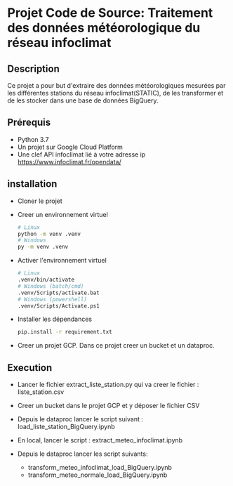 # Projet Code de Source: Traitement des données météorologique du réseau infoclimat

## Description

Ce projet a pour but d'extraire des données météorologiques mesurées par les différentes stations du réseau infoclimat(STATIC), de les transformer et de les stocker dans une base de données BigQuery. 

## Prérequis

* Python 3.7
* Un projet sur Google Cloud Platform
* Une clef API infoclimat lié à votre adresse ip https://www.infoclimat.fr/opendata/

## installation

* Cloner le projet
* Creer un environnement virtuel

    ```bash
    # Linux
    python -m venv .venv
    # Windows
    py -m venv .venv
    ```
* Activer l'environnement virtuel

    ````bash
    # Linux
    .venv/bin/activate
    # Windows (batch/cmd)
    .venv/Scripts/activate.bat
    # Windows (powershell)
    .venv/Scripts/Activate.ps1
    ````

* Installer les dépendances

    ``` bash
    pip.install -r requirement.txt
    ```

* Creer un projet GCP. Dans ce projet creer un bucket et un dataproc.

## Execution

* Lancer le fichier extract_liste_station.py qui va creer le fichier : liste_station.csv

* Creer un bucket dans le projet GCP et y déposer le fichier CSV

* Depuis le dataproc lancer le script suivant : load_liste_station_BigQuery.ipynb

* En local, lancer le script : extract_meteo_infoclimat.ipynb

* Depuis le dataproc lancer les script suivants:
    
    - transform_meteo_infoclimat_load_BigQuery.ipynb
    - transform_meteo_normale_load_BigQuery.ipynb



